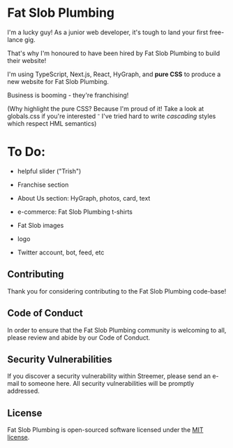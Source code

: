 # Fat Slob Plumbing

I'm a lucky guy! As a junior web developer, it's tough to land your first free-lance gig.

That's why I'm honoured to have been hired by Fat Slob Plumbing to build their website!

I'm using TypeScript, Next.js, React, HyGraph, and **pure CSS** to produce a new website for Fat Slob Plumbing.

Business is booming - they're franchising!

(Why highlight the pure CSS? Because I'm proud of it! Take a look at globals.css if you're interested ⁻ I've tried hard to write _cascading_ styles which respect HML semantics)

# To Do:

- helpful slider ("Trish")

- Franchise section

- About Us section: HyGraph, photos, card, text

- e-commerce: Fat Slob Plumbing t-shirts

- Fat Slob images

- logo

- Twitter account, bot, feed, etc

## Contributing

Thank you for considering contributing to the Fat Slob Plumbing code-base!

## Code of Conduct

In order to ensure that the Fat Slob Plumbing community is welcoming to all, please review and abide by our Code of Conduct.

## Security Vulnerabilities

If you discover a security vulnerability within Streemer, please send an e-mail to someone here. All security vulnerabilities will be promptly addressed.

## License

Fat Slob Plumbing is open-sourced software licensed under the [MIT license](https://opensource.org/licenses/MIT).
